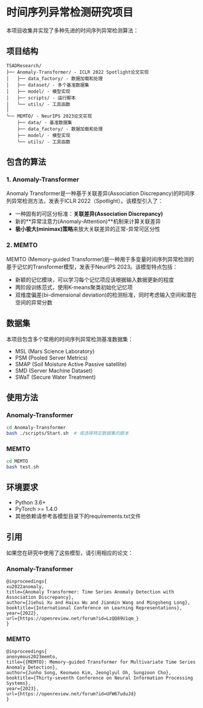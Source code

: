 # 时间序列异常检测研究项目

本项目收集并实现了多种先进的时间序列异常检测算法：

## 项目结构

```
TSADResearch/
├── Anomaly-Transformer/ - ICLR 2022 Spotlight论文实现
│   ├── data_factory/ - 数据加载和处理
│   ├── dataset/ - 多个基准数据集
│   ├── model/ - 模型实现
│   ├── scripts/ - 运行脚本
│   └── utils/ - 工具函数
│
└── MEMTO/ - NeurIPS 2023论文实现
    ├── data/ - 基准数据集
    ├── data_factory/ - 数据加载和处理
    ├── model/ - 模型实现
    └── utils/ - 工具函数
```

## 包含的算法

### 1. Anomaly-Transformer

Anomaly Transformer是一种基于关联差异(Association Discrepancy)的时间序列异常检测方法，发表于ICLR 2022（Spotlight）。该模型引入了：

- 一种固有的可区分标准：**关联差异(Association Discrepancy)**
- 新的**异常注意力(Anomaly-Attention)**机制来计算关联差异
- **极小极大(minimax)策略**来放大关联差异的正常-异常可区分性

### 2. MEMTO

MEMTO (Memory-guided Transformer)是一种用于多变量时间序列异常检测的基于记忆的Transformer模型，发表于NeurIPS 2023。该模型特点包括：

- 新颖的记忆模块，可以学习每个记忆项应该根据输入数据更新的程度
- 两阶段训练范式，使用K-means聚类初始化记忆项
- 双维度偏差(bi-dimensional deviation)的检测标准，同时考虑输入空间和潜在空间的异常分数

## 数据集

本项目包含多个常用的时间序列异常检测基准数据集：

- MSL (Mars Science Laboratory)
- PSM (Pooled Server Metrics)
- SMAP (Soil Moisture Active Passive satellite)
- SMD (Server Machine Dataset)
- SWaT (Secure Water Treatment)

## 使用方法

### Anomaly-Transformer

```bash
cd Anomaly-Transformer
bash ./scripts/Start.sh  # 或选择特定数据集的脚本
```

### MEMTO

```bash
cd MEMTO
bash test.sh
```

## 环境要求

- Python 3.6+
- PyTorch >= 1.4.0
- 其他依赖请参考各模型目录下的requirements.txt文件

## 引用

如果您在研究中使用了这些模型，请引用相应的论文：

### Anomaly-Transformer
```
@inproceedings{
xu2022anomaly,
title={Anomaly Transformer: Time Series Anomaly Detection with Association Discrepancy},
author={Jiehui Xu and Haixu Wu and Jianmin Wang and Mingsheng Long},
booktitle={International Conference on Learning Representations},
year={2022},
url={https://openreview.net/forum?id=LzQQ89U1qm_}
}
```

### MEMTO
```
@inproceedings{
anonymous2023memto,
title={{MEMTO}: Memory-guided Transformer for Multivariate Time Series Anomaly Detection},
author={Junho Song, Keonwoo Kim, Jeonglyul Oh, Sungzoon Cho},
booktitle={Thirty-seventh Conference on Neural Information Processing Systems},
year={2023},
url={https://openreview.net/forum?id=UFW67uduJd}
}
```
